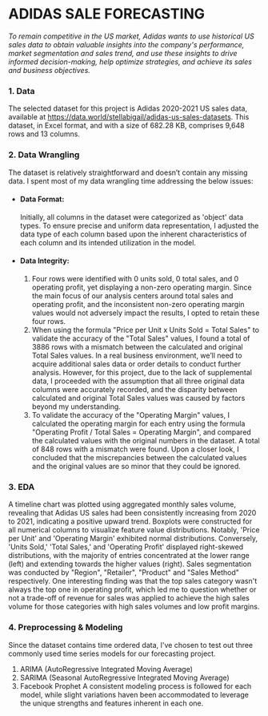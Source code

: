 # ADIDAS SALE FORECASTING
*To remain competitive in the US market, Adidas wants to use historical US sales data to obtain valuable insights into the company's performance, market segmentation and sales trend, and use these insights to drive informed decision-making, help optimize strategies, and achieve its sales and business objectives.*

### 1. Data
The selected dataset for this project is Adidas 2020-2021 US sales data, available at https://data.world/stellabigail/adidas-us-sales-datasets.  This dataset, in Excel format, and with a size of 682.28 KB, comprises 9,648 rows and 13 columns.

### 2. Data Wrangling
The dataset is relatively straightforward and doesn’t contain any missing data.  I spent most of my data wrangling time addressing the below issues:
- #### Data Format:
  Initially, all columns in the dataset were categorized as 'object' data types. To ensure precise and uniform data representation, I adjusted the data type of each column based upon the inherent characteristics of each column and its intended utilization in the model.
- #### Data Integrity:
   1) Four rows were identified with 0 units sold, 0 total sales, and 0 operating profit, yet displaying a non-zero operating margin. Since the main focus of our analysis centers around total sales and operating profit, and the inconsistent non-zero operating margin values would not adversely impact the results, I opted to retain these four rows.
   2) When using the formula "Price per Unit x Units Sold = Total Sales" to validate the accuracy of the "Total Sales" values, I found a total of 3886 rows with a mismatch between the calculated and original Total Sales values.  In a real business environment, we’ll need to acquire additional sales data or order details to conduct further analysis.  However, for this project, due to the lack of supplemental data, I proceeded with the assumption that all three original data columns were accurately recorded, and the disparity between calculated and original Total Sales values was caused by factors beyond my understanding.
   3) To validate the accuracy of the "Operating Margin" values, I calculated the operating margin for each entry using the formula "Operating Profit / Total Sales = Operating Margin", and compared the calculated values with the original numbers in the dataset. A total of 848 rows with a mismatch were found.  Upon a closer look, I concluded that the miscrepancies between the calculated values and the original values are so minor that they could be ignored.
 
### 3. EDA
A timeline chart was plotted using aggregated monthly sales volume, revealing that Adidas US sales had been consistently increasing from 2020 to 2021, indicating a positive upward trend.
Boxplots were constructed for all numerical columns to visualize feature value distributions. Notably, 'Price per Unit' and 'Operating Margin' exhibited normal distributions. Conversely, 'Units Sold,' 'Total Sales,' and 'Operating Profit' displayed right-skewed distributions, with the majority of entries concentrated at the lower range (left) and extending towards the higher values (right).
Sales segmentation was conducted by "Region", "Retailer", "Product" and "Sales Method" respectively.  One interesting finding was that the top sales category wasn't always the top one in operating profit, which led me to question whether or not a trade-off of revenue for sales was applied to achieve the high sales volume for those categories with high sales volumes and low profit margins.  

### 4. Preprocessing & Modeling
Since the dataset contains time ordered data, I've chosen to test out three commonly used time series models for our forecasting project. 
1. ARIMA (AutoRegressive Integrated Moving Average)
2. SARIMA (Seasonal AutoRegressive Integrated Moving Average)
3. Facebook Prophet
A consistent modeling process is followed for each model, while slight variations haven been accommodated to leverage the unique strengths and features inherent in each one.

